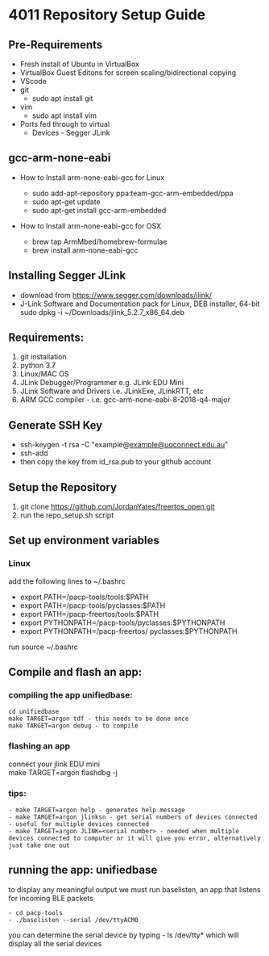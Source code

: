 # 4011 Repository Setup Guide

## Pre-Requirements

* Fresh install of Ubuntu in VirtualBox
* VirtualBox Guest Editons for screen scaling/bidirectional copying
* VScode
* git
    - sudo apt install git
* vim
    - sudo apt install vim
* Ports fed through to virtual
    - Devices - Segger JLink

## gcc-arm-none-eabi 
* How to Install arm-none-eabi-gcc for Linux
    - sudo add-apt-repository ppa:team-gcc-arm-embedded/ppa
    - sudo apt-get update
    - sudo apt-get install gcc-arm-embedded

* How to Install arm-none-eabi-gcc for OSX
    - brew tap ArmMbed/homebrew-formulae
    - brew install arm-none-eabi-gcc

## Installing Segger JLink
- download from https://www.segger.com/downloads/jlink/
- J-Link Software and Documentation pack for Linux, DEB installer, 64-bit
sudo dpkg -i ~/Downloads/jlink_5.2.7_x86_64.deb


## Requirements:
1. git installation
2. python 3.7
3. Linux/MAC OS
4. JLink Debugger/Programmer e.g. JLink EDU Mini
5. JLink Software and Drivers i.e. JLinkExe, JLinkRTT, etc
6. ARM GCC compiler - i.e. gcc-arm-none-eabi-8-2018-q4-major

## Generate SSH Key
- ssh-keygen -t rsa -C "example@example@uqconnect.edu.au"
- ssh-add
- then copy the key from id_rsa.pub to your github account

## Setup the Repository

1. git clone https://github.com/JordanYates/freertos_open.git
2. run the repo_setup.sh script

## Set up environment variables
### Linux
add the following lines to ~/.bashrc 

- export PATH=<repo path>/pacp-tools/tools:$PATH
- export PATH=<repo path>/pacp-tools/pyclasses:$PATH
- export PATH=<repo path>/pacp-freertos/tools:$PATH
- export PYTHONPATH=<repo path>/pacp-tools/pyclasses:$PYTHONPATH
- export PYTHONPATH=<repo path>/pacp-freertos/ pyclasses:$PYTHONPATH

run source ~/.bashrc

## Compile and flash an app:

### compiling the app unifiedbase:
    cd unifiedbase
    make TARGET=argon tdf - this needs to be done once
    make TARGET=argon debug - to compile

### flashing an app
connect your jlink EDU mini  
    make TARGET=argon flashdbg -j 

### tips:
    - make TARGET=argon help - generates help message
    - make TARGET=argon jlinksn - get serial numbers of devices connected - useful for multiple devices connected
    - make TARGET=argon JLINK=<serial number> - needed when multiple devices connected to computer or it will give you error, alternatively just take one out

## running the app: unifiedbase
to display any meaningful output we must run baselisten, an app that listens for incoming BLE packets 

    - cd pacp-tools
    - ./baselisten --serial /dev/ttyACM0

you can determine the serial device by typing 
    - ls /dev/tty*
which will display all the serial devices     




